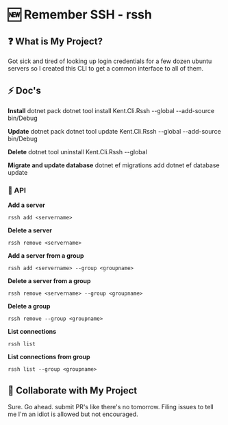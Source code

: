 # 🆕 Remember SSH - rssh

## ❓ What is My Project?
Got sick and tired of looking up login credentials for a few dozen ubuntu servers so I created this CLI to get a common interface to all of them.

## ⚡ Doc's

**Install**
dotnet pack
dotnet tool install Kent.Cli.Rssh --global --add-source bin/Debug

**Update**
dotnet pack
dotnet tool update Kent.Cli.Rssh --global --add-source bin/Debug

**Delete**
dotnet tool uninstall Kent.Cli.Rssh --global

**Migrate and update database**
dotnet ef migrations add <migration name>
dotnet ef database update


### 🔨 API

**Add a server**
```shell
rssh add <servername>
```

**Delete a server**
```shell
rssh remove <servername>
```

**Add a server from a group**
```shell
rssh add <servername> --group <groupname>
```

**Delete a server from a group**
```shell
rssh remove <servername> --group <groupname>
```

**Delete a group**
```shell
rssh remove --group <groupname>
```

**List connections**
```shell
rssh list
```

**List connections from group**
```shell
rssh list --group <groupname>
```

## 🤝 Collaborate with My Project
Sure. Go ahead. submit PR's like there's no tomorrow. Filing issues to tell me I'm an idiot is allowed but not encouraged.

